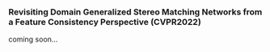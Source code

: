### Revisiting Domain Generalized Stereo Matching Networks from a Feature Consistency Perspective (CVPR2022)

coming soon...

